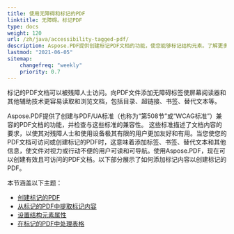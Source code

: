 ```yaml
---
title: 使用无障碍和标记的PDF
linktitle: 无障碍。标记PDF
type: docs
weight: 120
url: /zh/java/accessibility-tagged-pdf/
description: Aspose.PDF提供创建标记PDF文档的功能，使您能够标记结构元素。了解更多关于如何获得无障碍PDF。
lastmod: "2021-06-05"
sitemap:
    changefreq: "weekly"
    priority: 0.7
---
```


标记的PDF文档可以被残障人士访问。向PDF文件添加无障碍标签使屏幕阅读器和其他辅助技术更容易读取和浏览文档，包括目录、超链接、书签、替代文本等。

Aspose.PDF提供了创建与PDF/UA标准（也称为“第508节”或“WCAG标准”）兼容的PDF文档的功能，并检查与这些标准的兼容性。
 这些标准描述了文档内容的要求，以使其对残障人士和使用设备极其有限的用户更加友好和有用。当您使您的PDF文档可访问或创建标记的PDF时，这意味着添加标签、书签、替代文本和其他信息，使文件对视力或行动不便的用户可读和可导航。使用Aspose.PDF，现在可以创建有效且可访问的PDF文档。以下部分展示了如何添加标记内容以创建标记的PDF。

本节涵盖以下主题：

- [创建标记的PDF](/pdf/zh/java/create-tagged-pdf-documents/)
- [从标记的PDF中提取标记内容](/pdf/zh/java/extract-tagged-content-from-tagged-pdfs/)
- [设置结构元素属性](/pdf/zh/java/set-tagged-pdfs-element-properties/)
- [在标记的PDF中处理表格](/pdf/zh/java/working-with-table-in-tagged-pdfs/)